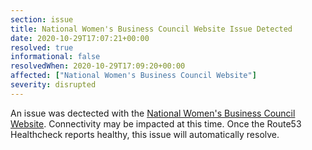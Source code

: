 ```yaml
---
section: issue
title: National Women's Business Council Website Issue Detected
date: 2020-10-29T17:07:21+00:00
resolved: true
informational: false
resolvedWhen: 2020-10-29T17:09:20+00:00
affected: ["National Women's Business Council Website"]
severity: disrupted
---
```

An issue was dectected with the [National Women's Business Council Website](https://www.nwbc.gov).  Connectivity may be impacted at this time.  Once the Route53 Healthcheck reports healthy, this issue will automatically resolve.
